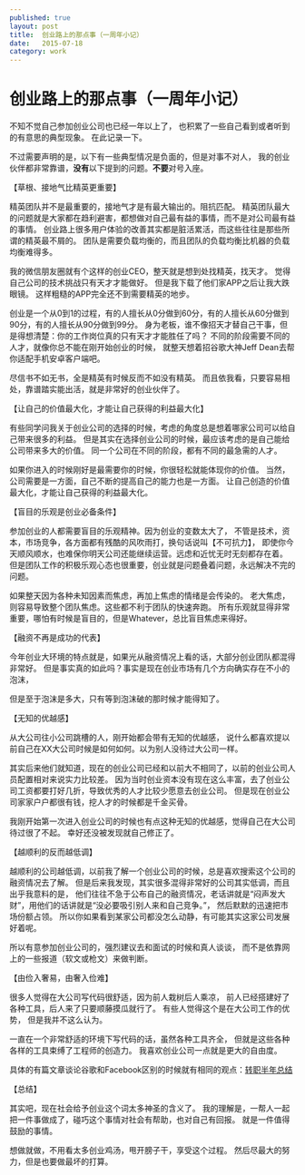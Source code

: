 ```yaml
---
published: true
layout: post
title:  创业路上的那点事（一周年小记）
date:   2015-07-18
category: work
---
```


# 创业路上的那点事（一周年小记）

不知不觉自己参加创业公司也已经一年以上了，
也积累了一些自己看到或者听到的有意思的典型现象。
在此记录一下。

不过需要声明的是，以下有一些典型情况是负面的，但是对事不对人，
我的创业伙伴都非常靠谱，**没有**以下提到的问题。**不要**对号入座。

【草根、接地气比精英更重要】

精英团队并不是最重要的，接地气才是有最大输出的。阻抗匹配。
精英团队最大的问题就是大家都在趋利避害，都想做对自己最有益的事情，而不是对公司最有益的事情。
创业路上很多用户体验的改善其实都是脏活累活，而这些往往是那些所谓的精英最不屑的。
团队是需要负载均衡的，而且团队的负载均衡比机器的负载均衡难得多。

我的微信朋友圈就有个这样的创业CEO，整天就是想到处找精英，找天才。
觉得自己公司的技术挑战只有天才才能做好。
但是我下载了他们家APP之后让我大跌眼镜。
这样粗糙的APP完全还不到需要精英的地步。

创业是一个从0到1的过程，有的人擅长从0分做到60分，有的人擅长从60分做到90分，有的人擅长从90分做到99分。
身为老板，谁不像招天才替自己干事，但是得想清楚：你的工作岗位真的只有天才才能胜任了吗？
不同的阶段需要不同的人才，就像你总不能在刚开始创业的时候，
就整天想着招谷歌大神Jeff Dean去帮你适配手机安卓客户端吧。

尽信书不如无书，全是精英有时候反而不如没有精英。
而且依我看，只要容易相处，靠谱踏实能出活，就是非常好的创业伙伴了。

【让自己的价值最大化，才能让自己获得的利益最大化】

有些同学问我关于创业公司的选择的时候，考虑的角度总是想着哪家公司可以给自己带来很多的利益。
但是其实在选择创业公司的时候，最应该考虑的是自己能给公司带来多大的价值。
同一个公司在不同的阶段，都有不同的最急需的人才。

如果你进入的时候刚好是最需要你的时候，你很轻松就能体现你的价值。
当然，公司需要是一方面，自己不断的提高自己的能力也是一方面。
让自己创造的价值最大化，才能让自己获得的利益最大化。

【盲目的乐观是创业必备条件】

参加创业的人都需要盲目的乐观精神。因为创业的变数太大了，
不管是技术，资本，市场竞争，各方面都有残酷的风吹雨打，换句话说叫【不可抗力】，
即使你今天顺风顺水，也难保你明天公司还能继续运营。远虑和近忧无时无刻都存在着。
但是团队工作的积极乐观心态也很重要，创业就是问题叠着问题，永远解决不完的问题。

如果整天因为各种未知因素而焦虑，再加上焦虑的情绪是会传染的。
老大焦虑，则容易导致整个团队焦虑。这些都不利于团队的快速奔跑。
所有乐观就显得非常重要，哪怕有时候是盲目的，但是Whatever，总比盲目焦虑来得好。

【融资不再是成功的代表】

今年创业大环境的特点就是，如果光从融资情况上看的话，大部分创业团队都混得非常好。
但是事实真的如此吗？事实是现在创业市场有几个方向确实存在不小的泡沫，

但是至于泡沫是多大，只有等到泡沫破的那时候才能得知了。

【无知的优越感】

从大公司往小公司跳槽的人，刚开始都会带有无知的优越感，
说什么都喜欢提以前自己在XX大公司时候是如何如何。以为别人没待过大公司一样。

其实后来他们就知道，现在的创业公司已经和以前大不相同了，以前的创业公司人员配置相对来说实力比较差。
因为当时创业资本没有现在这么丰富，去了创业公司工资都要打好几折，导致优秀的人才比较少愿意去创业公司。
但是现在创业公司家家户户都很有钱，挖人才的时候都是千金买骨。

我刚开始第一次进入创业公司的时候也有点这种无知的优越感，觉得自己在大公司待过很了不起。
幸好还没被发现就自己修正了。

【越顺利的反而越低调】

越顺利的公司越低调，以前我了解一个创业公司的时候，总是喜欢搜索这个公司的融资情况去了解。
但是后来我发现，其实很多混得非常好的公司其实低调，而且出乎我意料的是，
他们往往不急于公布自己的融资情况，老话讲就是“闷声发大财”，用他们的话讲就是“没必要吸引别人来和自己竞争。”，
然后默默的迅速把市场份额占领。
所以你如果看到某家公司都没怎么动静，有可能其实这家公司发展好着呢。

所以有意参加创业公司的，强烈建议去和面试的时候和真人谈谈，
而不是依靠网上的一些报道（软文或枪文）来做判断。

【由俭入奢易，由奢入俭难】

很多人觉得在大公司写代码很舒适，因为前人栽树后人乘凉，
前人已经搭建好了各种工具，后人来了只要顺藤摸瓜就行了。
有些人觉得这个是在大公司工作的优势，
但是我并不这么认为。

一直在一个非常舒适的环境下写代码的话，虽然各种工具齐全，
但就是这些各种各样的工具束缚了工程师的创造力。
我喜欢创业公司一点就是更大的自由度。

具体的有篇文章谈论谷歌和Facebook区别的时候就有相同的观点：[转职半年总结]

【总结】

其实吧，现在社会给予创业这个词太多神圣的含义了。
我的理解是，一帮人一起把一件事做成了，碰巧这个事情对社会有帮助，也对自己有回报。
就是一件值得鼓励的事情。

想做就做，不用看太多创业鸡汤，甩开膀子干，享受这个过程。
然后尽最大的努力，但是也要做最坏的打算。


[转职半年总结]:http://zhuanlan.zhihu.com/yuandong/20111731?from=timeline&isappinstalled=1
